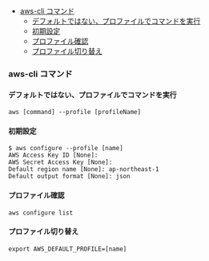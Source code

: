- [aws-cli コマンド](#aws-cli-コマンド)
  - [デフォルトではない、プロファイルでコマンドを実行](#デフォルトではないプロファイルでコマンドを実行)
  - [初期設定](#初期設定)
  - [プロファイル確認](#プロファイル確認)
  - [プロファイル切り替え](#プロファイル切り替え)

### aws-cli コマンド
#### デフォルトではない、プロファイルでコマンドを実行
```
aws [command] --profile [profileName]
```

#### 初期設定
```
$ aws configure --profile [name]
AWS Access Key ID [None]:
AWS Secret Access Key [None]:
Default region name [None]: ap-northeast-1
Default output format [None]: json
```

#### プロファイル確認
```
aws configure list
```

#### プロファイル切り替え

```
export AWS_DEFAULT_PROFILE=[name]
```